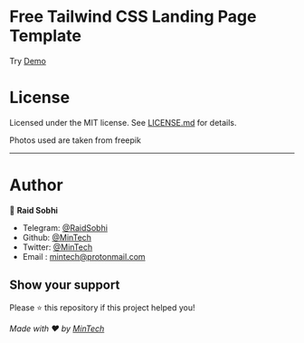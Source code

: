 #  Free Tailwind CSS Landing Page Template

Try [Demo](https://sabak.netlify.app/)

# License

Licensed under the MIT license. See [LICENSE.md](https://github.com/mintech-dot/LandingPage/blob/main/LICENSE.md) for details.

 Photos used are taken from freepik

***

# Author

👤 **Raid Sobhi**

- Telegram: [@RaidSobhi](https://t.me/Sobhi_raid)
- Github: [@MinTech](https://github.com/mintech-dot)
- Twitter: [@MinTech](https://twitter.com/raid_sobhi)
- Email : mintech@protonmail.com
    
## Show your support

Please ⭐️ this repository if this project helped you!

_Made with ❤️ by [MinTech](https://github.com/mintech-dot)_
